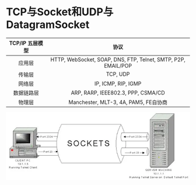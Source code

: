 # TCP与Socket和UDP与DatagramSocket

| TCP/IP 五层模型 |                             协议                             |
| :-------------: | :----------------------------------------------------------: |
|     应用层      | HTTP, WebSocket, SOAP, DNS, FTP, Telnet, SMTP, P2P, EMAIL/POP |
|     传输层      |                           TCP, UDP                           |
|     网络层      |                     IP, ICMP, RIP, IGMP                      |
|   数据链路层    |              ARP, RARP, IEEE802.3, PPP, CSMA/CD              |
|     物理层      |            Manchester, MLT-3, 4A, PAM5, FE自协商             |

![img](./assets/webp.webp)
